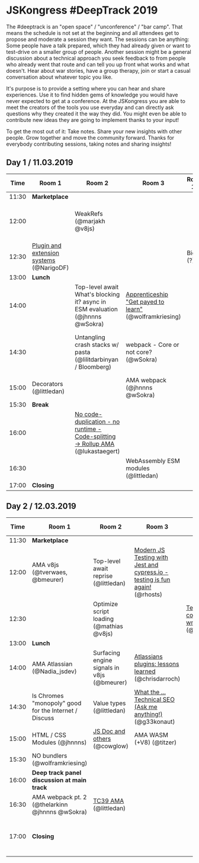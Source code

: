 # JSKongress #DeepTrack 2019

The #deeptrack is an "open space" / "unconference" / "bar camp". That means the schedule is not set at the beginning and
all attendees get to propose and moderate a session they want. The sessions can be anything: Some people have a talk
prepared, which they had already given or want to test-drive on a smaller group of people. Another session might be a
general discussion about a technical approach you seek feedback to from people who already went that route and can tell
you up front what works and what doesn't. Hear about war stories, have a group therapy, join or start a casual
conversation about whatever topic you like.

It's purpose is to provide a setting where you can hear and share experiences. Use it to find hidden gems of knowledge
you would have never expected to get at a conference. At the JSKongress you are able to meet the creators of the tools
you use everyday and can directly ask questions why they created it the way they did. You might even be able to
contribute new ideas they are going to implement thanks to your input!

To get the most out of it: Take notes. Share your new insights with other people. Grow together and move the community
forward. Thanks for everybody contributing sessions, taking notes and sharing insights!

## Day 1 / 11.03.2019

| **Time** | **Room 1**                                                                  | **Room 2**                                                                                                          | **Room 3**                                                                          | **Room 10** | **Room 8**                          | **Room 5**                                      |
| -------- | --------------------------------------------------------------------------- | ------------------------------------------------------------------------------------------------------------------- | ----------------------------------------------------------------------------------- | ----------- | ----------------------------------- | ----------------------------------------------- |
| 11:30    | **Marketplace**                                                             |                                                                                                                     |                                                                                     |             |                                     |                                                 |
| 12:00    |                                                                             | WeakRefs (@marjakh @v8js)                                                                                           |                                                                                     |             | On-premises packaging group therapy |                                                 |
| 12:30    | [Plugin and extension systems](./plugin-and-extension-systems/) (@NarigoDF) |                                                                                                                     |                                                                                     | BigInt (?)  |                                     |                                                 |
| 13:00    | **Lunch**                                                                   |                                                                                                                     |                                                                                     |             |                                     |                                                 |
| 14:00    |                                                                             | Top-level await What's blocking it? async in ESM evaluation (@jhnnns @wSokra)                                       | [Apprenticeship "Get payed to learn"](./apprenticeship-program/) (@wolframkriesing) |             |                                     |                                                 |
| 14:30    |                                                                             | Untangling crash stacks w/ pasta (@lilitdarbinyan / Bloomberg)                                                      | webpack - Core or not core? (@wSokra)                                               |             |                                     | Discussion: Large Scale Angular2+ SPA (@look_u) |
| 15:00    | Decorators (@littledan)                                                     |                                                                                                                     | AMA webpack (@jhnnns @wSokra)                                                       |             |                                     |                                                 |
| 15:30    | **Break**                                                                   |                                                                                                                     |                                                                                     |             |                                     |                                                 |
| 16:00    |                                                                             | [No code-duplication - no runtime - Code-splitting -> Rollup AMA](./rollup-code-splitting-and-ama/) (@lukastaegert) |                                                                                     |             |                                     |                                                 |
| 16:30    |                                                                             |                                                                                                                     | WebAssembly ESM modules (@littledan)                                                |             |                                     |                                                 |
| 17:00    | **Closing**                                                                 |                                                                                                                     |                                                                                     |             |                                     |                                                 |

## Day 2 / 12.03.2019

| **Time** | **Room 1**                                            | **Room 2**                                          | **Room 3**                                                                                                                  | **Room 10**                                                                         | **Somewhere else**                                                      |
| -------- | ----------------------------------------------------- | --------------------------------------------------- | --------------------------------------------------------------------------------------------------------------------------- | ----------------------------------------------------------------------------------- | ----------------------------------------------------------------------- |
| 11:30    | **Marketplace**                                       |                                                     |                                                                                                                             |                                                                                     |                                                                         |
| 12:00    | AMA v8js (@tverwaes, @bmeurer)                        | Top-level await reprise (@littledan)                | [Modern JS Testing with Jest and cypress.io - testing is fun again!](./modern-js-testing-with-jest-and-cypressio) (@rhosts) |                                                                                     |                                                                         |
| 12:30    |                                                       | Optimize script loading (@mathias @v8js)            |                                                                                                                             | [Teaching how to code: We got it all wrong!](./teaching-beginners/) (@alexgomesdev) |                                                                         |
| 13:00    | **Lunch**                                             |                                                     |                                                                                                                             |                                                                                     |                                                                         |
| 14:00    | AMA Atlassian (@Nadia_jsdev)                          | Surfacing engine signals in v8js (@bmeurer)         | [Atlassians plugins: lessons learned](./atlassian-plugin-system/) (@chrisdarroch)                                           |                                                                                     |                                                                         |
| 14:30    | Is Chromes "monopoly" good for the Internet / Discuss | Value types (@littledan)                            | [What the ... Technical SEO (Ask me anything!)](./technical-seo/) (@g33konaut)                                              |                                                                                     |                                                                         |
| 15:00    | HTML / CSS Modules (@jhnnns)                          | [JS Doc and others](./js-doc-and-others) (@cowglow) | AMA WASM (+V8) (@titzer)                                                                                                    |                                                                                     |                                                                         |
| 15:30    | NO bundlers (@wolframkriesing)                        |                                                     |                                                                                                                             |                                                                                     |                                                                         |
| 16:00    | **Deep track panel discussion at main track**         |                                                     |                                                                                                                             |                                                                                     |                                                                         |
| 16:30    | AMA webpack pt. 2 (@thelarkinn @jhnnns @wSokra)       | [TC39 AMA](./tc39-ama/) (@littledan)                |                                                                                                                             |                                                                                     |                                                                         |
| 17:00    | **Closing**                                           |                                                     |                                                                                                                             |                                                                                     | [Sign language mini session](./sign-language-mini-session/) (Christian) |
